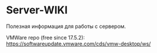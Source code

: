 # Server-WIKI
Полезная информация для работы с сервером.

VMWare repo (free since 17.5.2): https://softwareupdate.vmware.com/cds/vmw-desktop/ws/
